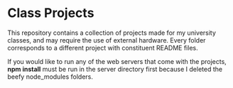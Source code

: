 # Class Projects

This repository contains a collection of projects made for my university classes, and may require the use of external hardware. Every folder corresponds to a different project with constituent README files.

If you would like to run any of the web servers that come with the projects, **npm install** must be run in the server directory first because I deleted the beefy node_modules folders.